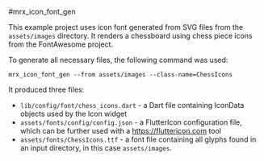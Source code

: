 #mrx_icon_font_gen

This example project uses icon font generated from SVG files from the `assets/images` directory.
It renders a chessboard using chess piece icons from the FontAwesome project.

To generate all necessary files, the following command was used:

`mrx_icon_font_gen --from assets/images --class-name=ChessIcons`

It produced three files:
* `lib/config/font/chess_icons.dart` - a Dart file containing IconData objects used by the Icon
  widget
* `assets/fonts/config/config.json` - a FlutterIcon configuration file, which can be further
  used with a https://fluttericon.com tool
* `assets/fonts/ChessIcons.ttf` - a font file containing all glyphs found in an input directory,
  in this case `assets/images`.
